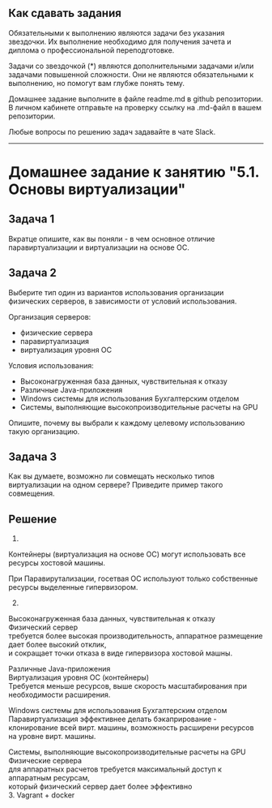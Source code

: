 ## Как сдавать задания

Обязательными к выполнению являются задачи без указания звездочки. Их выполнение необходимо для получения зачета и диплома о профессиональной переподготовке.

Задачи со звездочкой (*) являются дополнительными задачами и/или задачами повышенной сложности. Они не являются обязательными к выполнению, но помогут вам глубже понять тему.

Домашнее задание выполните в файле readme.md в github репозитории. В личном кабинете отправьте на проверку ссылку на .md-файл в вашем репозитории.

Любые вопросы по решению задач задавайте в чате Slack.

---


# Домашнее задание к занятию "5.1. Основы виртуализации"

## Задача 1

Вкратце опишите, как вы поняли - в чем основное отличие паравиртуализации и виртуализации на основе ОС.

## Задача 2

Выберите тип один из вариантов использования организации физических серверов,
в зависимости от условий использования.

Организация серверов:
- физические сервера
- паравиртуализация
- виртуализация уровня ОС

Условия использования:

- Высоконагруженная база данных, чувствительная к отказу
- Различные Java-приложения
- Windows системы для использования Бухгалтерским отделом
- Системы, выполняющие высокопроизводительные расчеты на GPU

Опишите, почему вы выбрали к каждому целевому использованию такую организацию.

## Задача 3

Как вы думаете, возможно ли совмещать несколько типов виртуализации на одном сервере?
Приведите пример такого совмещения.

## Решение
1.  
Контейнеры (виртуализация на основе ОС) могут использовать все ресурсы хостовой машины.  

При Паравирутализации, госетвая ОС используют только собственные ресурсы выделенные гипервизором.  

2.  
Высоконагруженная база данных, чувствительная к отказу  
    Физический сервер   
        требуется более высокая производительность, аппаратное размещение дает более высокий отклик,  
        и сокращает точки отказа в виде гипервизора хостовой машны.  

Различные Java-приложения  
    Виртуализация уровня ОС (контейнеры)  
        Требуется меньше ресурсов, выше скорость масштабирования при необходимости расширения.  

Windows системы для использования Бухгалтерским отделом  
    Паравиртуализация
        эффективнее делать бэкаприрование -  клонирование всей вирт. машины,
        возможность расширени ресурсов на уровне вирт. машины.  

Системы, выполняющие высокопроизводительные расчеты на GPU  
    Физические сервера  
        для аппаратных расчетов требуется максимальный доступ к аппаратным ресурсам,  
        который физический сервер дает более эффективно  
3.  Vagrant + docker
